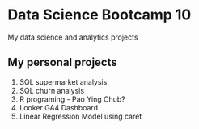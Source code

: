 # Data Science Bootcamp 10
My data science and analytics projects

## My personal projects

1. SQL supermarket analysis
2. SQL churn analysis
3. R programing - Pao Ying Chub?
4. Looker GA4 Dashboard
5. Linear Regression Model using caret
